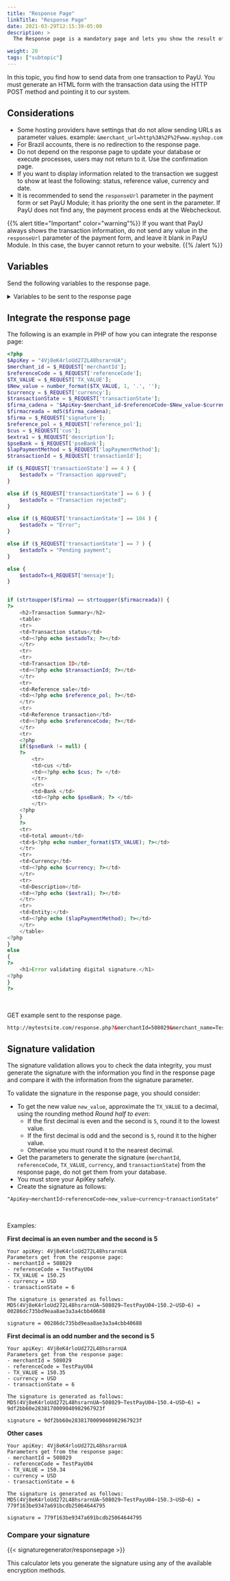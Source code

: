 ```yaml
---
title: "Response Page"
linkTitle: "Response Page"
date: 2021-03-29T12:15:39-05:00
description: >
  The Response page is a mandatory page and lets you show the result of the transaction to the payer. Our system redirects the payer to this page once the transaction has been performed. The data with the payment results is sent to your system via HTTP GET method </br>This page is invoked for all the transaction states: approved, rejected, in validation, awaiting payment (for cash), etc.

weight: 20
tags: ["subtopic"]
---
```


In this topic, you find how to send data from one transaction to PayU. You must generate an HTML form with the transaction data using the HTTP POST method and pointing it to our system.

## Considerations
* Some hosting providers have settings that do not allow sending URLs as parameter values. example: `&merchant_url=http%3A%2F%2Fwww.myshop.com`
* For Brazil accounts, there is no redirection to the response page.
* Do not depend on the response page to update your database or execute processes, users may not return to it. Use the confirmation page.
* If you want to display information related to the transaction we suggest to show at least the following: status, reference value, currency and date.
* It is recommended to send the `responseUrl` parameter in the payment form or set PayU Module; it has priority the one sent in the parameter. If PayU does not find any, the payment process ends at the Webcheckout.

{{% alert title="Important" color="warning"%}}
If you want that PayU always shows the transaction information, do not send any value in the `responseUrl` parameter of the payment form, and leave it blank in PayU Module. In this case, the buyer cannot return to your website.
{{% /alert %}}

## Variables
Send the following variables to the response page.

<details>
<summary>Variables to be sent to the response page</summary>
<br>
<div class="variables"></div>

| Field | Type | Size | Description | Applies to |
|-|-|-|-|:-:|
| merchantId | Numeric | 12 | Merchant’s ID number in PayU’s system, you find this number in the account creation mail. | — |
| transactionState | Numeric | 2 | Indicates the transaction’s status in the system.<br>[See the transaction states in the given column]({{< ref "response-codes-and-variables.html#response-codes-sent-to-the-response-page" >}}). | — |
| risk | Decimal (#.00) | — | Risk associated with the transaction. Values between 0 and 1.<br>The higher value, the greater the risk.<b>Format `###.00`. | — |
| polResponseCode | Alphanumeric | 64 | Response code.<br>[See the response codes in the given column]({{< ref "response-codes-and-variables.html#response-codes-sent-to-the-response-page" >}}). | — |
| referenceCode | Alphanumeric | 255 | Reference of the sale or order. It must be unique for each transaction sent to the system. | — |
| reference_pol | Alphanumeric | 255 | Reference or transaction number generated by PayU. | — |
| signature | Alphanumeric | 255 | Digital signature created for each one of the transactions | — |
| polPaymentMethod | Alphanumeric | 255 | Internal identifier of the used payment methods | — |
| polPaymentMethodType | Numeric | 2 | The type of payment method used for payment.<br>[See the codes of the payment methods]({{< ref "response-codes-and-variables.html#codes-of-the-payment-methods" >}}). | — |
| installmentsNumber | Numeric | 2 | Number of installments in which the credit card payment was deferred. | — |
| TX_VALUE | Numeric | 14,2 | Total amount of the transaction. It can contain two decimal digits. For example 10000.00 or 10000 | — |
| TX_TAX | Numeric | 14,2 | Value of the VAT of the transaction, if no VAT is sent, the system applies 19% automatically.<br>It can contain two decimal digits, for example 19000.00.<br>In case you have no VAT you should fill out 0. | — |
| buyerEmail | Alphanumeric | 255 | Field that contains the buyer’s e-mail to notify the result of the transaction. It is recommended to validate it when the data is taken on a form | — |
| processingDate | Date (YYYY-MM-DD HH:mm:ss) | — | The date the transaction was made. | — |
| currency | Alphanumeric | 3 | The respective currency in which the payment is made. The reconciliation process is performed in pesos at the representative rate of the day. | — |
| cus | Alphanumeric | 255 | The CUS, unique tracking code, is the payment’s reference within the Bank, it applies only to payments with PSE. | PSE Colombia. |
| pseBank | Alphanumeric | 255 | The name of the bank, applies only to payments with PSE. | PSE Colombia. |
| lng | Alphanumeric | 2 | Language in which to display the payment gateway. | — |
| description | Alphanumeric | 255 | Description of sale. | — |
| lapResponseCode | Alfa numéric | 64 | Response code that PayU delivers.<br>[See the responses codes in the given column]({{< ref "response-codes-and-variables.html#response-codes-sent-to-the-response-page" >}}). | — |
| lapPaymentMethod | Alphanumeric | 255 | Payment method used in the payment, for example VISA. | — |
| lapPaymentMethodType | Alphanumeric | 255 | Payment method type used in the payment, for example CREDIT_CARD. | — |
| lapTransactionState | Alphanumeric | 32 | Transaction status.<br>[See the transaction status in the given column]({{< ref "response-codes-and-variables.html#response-codes-sent-to-the-response-page" >}}). | — |
| message | Alphanumeric | 255 | Description of the transaction status. | — |
| extra1 | Alphanumeric | 255 | Additional field to send information about the purchase. | — |
| extra2 | Alphanumeric | 255 | Additional field to send information about the purchase. | — |
| extra3 | Alphanumeric | 255 | Additional field to send information about the purchase. | — |
| authorizationCode | Alphanumeric | 12 | Authorization Code of the sale. | — |
| merchant_address | Alphanumeric | 255 | Merchant’s address. | — |
| merchant_name | Alphanumeric | 255 | Merchant’s_name | — |
| merchant_url | Alphanumeric | 255 | Merchant’s website URL. | — |
| orderLanguage | Alphanumeric | 2 | Language of the order (ISO-639-1). | — |
| pseCycle | Numeric | — | Identifier generated by PSE. | PSE Colombia |
| pseReference1 | Alphanumeric | 255 | Reference no. 1 for PSE payments. | PSE Colombia |
| pseReference2 | Alphanumeric | 255 | Reference no. 2 for PSE payments. | PSE Colombia |
| pseReference3 | Alphanumeric | 255 | Reference no. 3 for PSE payments. | PSE Colombia |
| telephone | Alphanumeric | 20 | Merchant’s phone number. | — |
| transactionId | Alphanumeric | 36 | Transaction identifier. | — |
| trazabilityCode | Alphanumeric | 64 | Traceability Code of the sale on the merchant's site. | — |
| TX_ADMINISTRATIVE_FEE | Decimal (#.00) | — | Value of the administrative fee. | — |
| TX_TAX_ADMINISTRATIVE _FEE | Decimal (#.00) | — | Value of the tax of the administrative fee. | — |
| TX_TAX_ADMINISTRATIVE _FEE_RETURN_BASE | Decimal (#.00) | — | Base value of the administrative fee for the tax refund. | — |
| action_code_description | Alphanumeric | 255 | VISANET response code description. | VISANET Peru |
| cc_holder | Alphanumeric | 150 | Name of cardholder. | VISANET Peru |
| cc_number | Alphanumeric | — | Credit card number. PAN | VISANET Peru |
| processing_date_time | Date (YYYY-MM-DD) | — | Date of the sale’s processing. | VISANET Peru |
| request_number | Alphanumeric | 9 | Order Number + transaction identifier | VISANET Peru |

</details>

## Integrate the response page
The following is an example in PHP of how you can integrate the response page:

```PHP
<?php
$ApiKey = "4Vj8eK4rloUd272L48hsrarnUA";
$merchant_id = $_REQUEST['merchantId'];
$referenceCode = $_REQUEST['referenceCode'];
$TX_VALUE = $_REQUEST['TX_VALUE'];
$New_value = number_format($TX_VALUE, 1, '.', '');
$currency = $_REQUEST['currency'];
$transactionState = $_REQUEST['transactionState'];
$firma_cadena = "$ApiKey~$merchant_id~$referenceCode~$New_value~$currency~$transactionState";
$firmacreada = md5($firma_cadena);
$firma = $_REQUEST['signature'];
$reference_pol = $_REQUEST['reference_pol'];
$cus = $_REQUEST['cus'];
$extra1 = $_REQUEST['description'];
$pseBank = $_REQUEST['pseBank'];
$lapPaymentMethod = $_REQUEST['lapPaymentMethod'];
$transactionId = $_REQUEST['transactionId'];

if ($_REQUEST['transactionState'] == 4 ) {
	$estadoTx = "Transaction approved";
}

else if ($_REQUEST['transactionState'] == 6 ) {
	$estadoTx = "Transaction rejected";
}

else if ($_REQUEST['transactionState'] == 104 ) {
	$estadoTx = "Error";
}

else if ($_REQUEST['transactionState'] == 7 ) {
	$estadoTx = "Pending payment";
}

else {
	$estadoTx=$_REQUEST['mensaje'];
}


if (strtoupper($firma) == strtoupper($firmacreada)) {
?>
	<h2>Transaction Summary</h2>
	<table>
	<tr>
	<td>Transaction status</td>
	<td><?php echo $estadoTx; ?></td>
	</tr>
	<tr>
	<tr>
	<td>Transaction ID</td>
	<td><?php echo $transactionId; ?></td>
	</tr>
	<tr>
	<td>Reference sale</td>
	<td><?php echo $reference_pol; ?></td>
	</tr>
	<tr>
	<td>Reference transaction</td>
	<td><?php echo $referenceCode; ?></td>
	</tr>
	<tr>
	<?php
	if($pseBank != null) {
	?>
		<tr>
		<td>cus </td>
		<td><?php echo $cus; ?> </td>
		</tr>
		<tr>
		<td>Bank </td>
		<td><?php echo $pseBank; ?> </td>
		</tr>
	<?php
	}
	?>
	<tr>
	<td>total amount</td>
	<td>$<?php echo number_format($TX_VALUE); ?></td>
	</tr>
	<tr>
	<td>Currency</td>
	<td><?php echo $currency; ?></td>
	</tr>
	<tr>
	<td>Description</td>
	<td><?php echo ($extra1); ?></td>
	</tr>
	<tr>
	<td>Entity:</td>
	<td><?php echo ($lapPaymentMethod); ?></td>
	</tr>
	</table>
<?php
}
else
{
?>
	<h1>Error validating digital signature.</h1>
<?php
}
?>
```
<br>

GET example sent to the response page.

```HTML
http://mytestsite.com/response.php?&merchantId=508029&merchant_name=Test+PayU+Test&merchant_address=Av+123+Calle+12&telephone=7512354&merchant_url=http%3A%2F%2Fpruebaslapv.xtrweb.com&transactionState=6&lapTransactionState=DECLINED&message=Declinada&referenceCode=2015-05-27+13%3A04%3A37&reference_pol=7069375&transactionId=f5e668f1-7ecc-4b83-a4d1-0aaa68260862&description=test_payu_01&trazabilityCode=&cus=&orderLanguage=es&extra1=&extra2=&extra3=&polTransactionState=6&signature=e1b0939bbdc99ea84387bee9b90e4f5c&polResponseCode=5&lapResponseCode=ENTITY_DECLINED&risk=1.00&polPaymentMethod=10&lapPaymentMethod=VISA&polPaymentMethodType=2&lapPaymentMethodType=CREDIT_CARD&installmentsNumber=1&TX_VALUE=100.00&TX_TAX=.00&currency=USD&lng=es&pseCycle=&buyerEmail=test%40payulatam.com&pseBank=&pseReference1=&pseReference2=&pseReference3=&authorizationCode=&TX_ADMINISTRATIVE_FEE=.00&TX_TAX_ADMINISTRATIVE_FEE=.00&TX_TAX_ADMINISTRATIVE_FEE_RETURN_BASE=.00
```

## Signature validation
The signature validation allows you to check the data integrity, you must generate the signature with the information you find in the response page and compare it with the information from the signature parameter.

To validate the signature in the response page, you should consider:

* To get the new value `new_value`, approximate the `TX_VALUE` to a decimal, using the rounding method _Round half to even_:
  - If the first decimal is even and the second is `5`, round it to the lowest value.
  - If the first decimal is odd and the second is `5`, round it to the higher value.
  - Otherwise you must round it to the nearest decimal.
* Get the parameters to generate the signature (`merchantId`, `referenceCode`, `TX_VALUE`, `currency`, and `transactionState`) from the response page, do not get them from your database. 
* You must store your ApiKey safely.
* Create the signature as follows:

```HTML
"ApiKey~merchantId~referenceCode~new_value~currency~transactionState"
```
<br>

Examples:

**First decimal is an even number and the second is 5**

```
Your apiKey: 4Vj8eK4rloUd272L48hsrarnUA
Parameters get from the response page:
- merchantId = 508029
- referenceCode = TestPayU04
- TX_VALUE = 150.25
- currency = USD
- transactionState = 6

The signature is generated as follows:
MD5(4Vj8eK4rloUd272L48hsrarnUA~508029~TestPayU04~150.2~USD~6) = 00286dc735bd9eaa8ae3a3a4cbb40688

signature = 00286dc735bd9eaa8ae3a3a4cbb40688
```

**First decimal is an odd number and the second is 5**

```
Your apiKey: 4Vj8eK4rloUd272L48hsrarnUA 
Parameters get from the response page: 
- merchantId = 508029
- referenceCode = TestPayU04
- TX_VALUE = 150.35
- currency = USD
- transactionState = 6

The signature is generated as follows:
MD5(4Vj8eK4rloUd272L48hsrarnUA~508029~TestPayU04~150.4~USD~6) = 9df2bb60e2838170009040982967923f

signature = 9df2bb60e2838170009040982967923f 
```

**Other cases**
```
Your apiKey: 4Vj8eK4rloUd272L48hsrarnUA 
Parameters get from the response page: 
- merchantId = 508029
- referenceCode = TestPayU04
- TX_VALUE = 150.34
- currency = USD
- transactionState = 6

The signature is generated as follows:
MD5(4Vj8eK4rloUd272L48hsrarnUA~508029~TestPayU04~150.3~USD~6) = 779f163be9347a691bcdb25064644795

signature = 779f163be9347a691bcdb25064644795 
```

### Compare your signature

{{< signaturegenerator/responsepage >}}

This calculator lets you generate the signature using any of the available encryption methods.